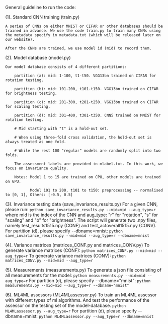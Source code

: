 General guideline to run the code:

(1). Standard CNN training (train.py)

    A series of CNNs on either MNIST or CIFAR or other databases should be trained in advance. We use the code train.py to train many CNNs using the metadata specify in metadata.txt (which will be released later on our website).
    
    After the CNNs are trained, we use model id (mid) to record them.


(2). Model database (model.py)

    Our model database consists of 4 different partitions:
    
	    partition (a): mid: 1-100, t1-t50. VGG13bn trained on CIFAR for rotation testing.
	    
	    partition (b): mid: 101-200, t101-t150. VGG13bn trained on CIFAR for brightness testing.
	    
	    partition (c): mid: 201-300, t201-t250. VGG13bn trained on CIFAR for scaling testing.
	    
	    partition (d): mid: 301-400, t301-t350. CNN5 trained on MNIST for rotation testing.
	    
	    # Mid starting with "t" is a hold-out set. 
	    
	    # When using three-fold cross validation, the hold-out set is always treated as one fold.
	    
	    # While the rest 100 "regular" models are randomly split into two folds.
	    
        The assessment labels are provided in mlabel.txt. In this work, we focus on invariance quality.
	
        Notes: Model 1 to 15 are trained on CPU, other models are trained on GPU.
	
               Model 101 to 200, t101 to t150: preprocessing -- normalised to [0, 1], Others: [-0.5, 0.5]


(3). Invariance testing data (save_invariance_results.py)
    For a given CNN, please run:
    ```
    python save_invariance_results.py --mid=mid --aug_type=r
    ```
    where mid is the index of the CNN and aug_type: "r" for "rotation", "s" for "scaling" and "b" for "brightness".
    The script will generate two .npy files, namely test_results1515.npy (CONF) and test_actoverall1515.npy (CONV).
    For partition (d), please specify --dbname=mnist:
    ```
    python save_invariance_results.py --mid=mid --aug_type=r --dbname=mnist
    ```


(4). Variance matrices (matrices_CONF.py and matrices_CONV.py)
    To generate variance matrices (CONF):
    ```
    python matrices_CONF.py --mid=mid --aug_type=r
    ```
    To generate variance matrices (CONV):
    ```
    python matrices_CONV.py --mid=mid --aug_type=r
    ```


(5). Measurements (measurements.py)
    To generate a json file consisting of all measurements for the model:
    ```
    python measurements.py --mid=mid --aug_type=r
    ```
    For partition (d), please specify --dbname="mnist":
    ```
    python measurements.py --mid=mid --aug_type=r --dbname="mnist"
    ```
    
    
(6). ML4ML assessors (ML4MLassessor.py)
    To train an ML4ML assessor with different types of ml algorithms. And test the performance of the assessor on the testing set of the model-database.
    ```
    python ML4MLassessor.py --aug_type=r
    ```
    For partition (d), please specify --dbname=mnist:
    ```
    python ML4MLassessor.py --aug_type=r --dbname=mnist
    ```
